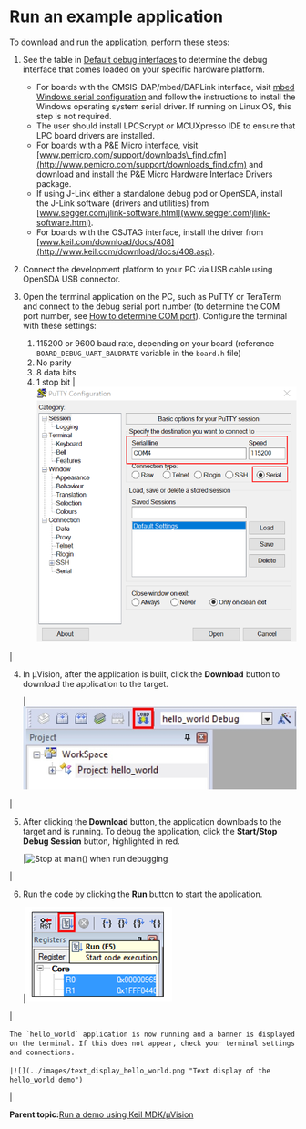 # Run an example application

To download and run the application, perform these steps:

1.  See the table in [Default debug interfaces](default_debug_interfaces.md) to determine the debug interface that comes loaded on your specific hardware platform.

    -   For boards with the CMSIS-DAP/mbed/DAPLink interface, visit [mbed Windows serial configuration](https://developer.mbed.org/handbook/Windows-serial-configuration) and follow the instructions to install the Windows operating system serial driver. If running on Linux OS, this step is not required.
    -   The user should install LPCScrypt or MCUXpresso IDE to ensure that LPC board drivers are installed.
    -   For boards with a P&E Micro interface, visit [www.pemicro.com/support/downloads\_find.cfm](http://www.pemicro.com/support/downloads_find.cfm) and download and install the P&E Micro Hardware Interface Drivers package.
    -   If using J-Link either a standalone debug pod or OpenSDA, install the J-Link software \(drivers and utilities\) from [www.segger.com/jlink-software.html](www.segger.com/jlink-software.html).
    -   For boards with the OSJTAG interface, install the driver from [www.keil.com/download/docs/408](http://www.keil.com/download/docs/408.asp).
2.  Connect the development platform to your PC via USB cable using OpenSDA USB connector.
3.  Open the terminal application on the PC, such as PuTTY or TeraTerm and connect to the debug serial port number \(to determine the COM port number, see [How to determine COM port](how_to_determine_com_port.md#)\). Configure the terminal with these settings:

    1.  115200 or 9600 baud rate, depending on your board \(reference `BOARD_DEBUG_UART_BAUDRATE` variable in the `board.h` file\)
    2.  No parity
    3.  8 data bits
    4.  1 stop bit
    |![](../images/terminal_putty_configuration_001.png "Terminal (PuTTY) configurations")

|

4.  In μVision, after the application is built, click the **Download** button to download the application to the target.

    |![](../images/download_button_20.jpg "Download button")

|

5.  After clicking the **Download** button, the application downloads to the target and is running. To debug the application, click the **Start/Stop Debug Session** button, highlighted in red.

    |![](../images/stop_main_when_run_debugging_20.jpg "Stop at main() when run
												debugging")

|

6.  Run the code by clicking the **Run** button to start the application.

    |![](../images/go_button.png "Go button")

|

    The `hello_world` application is now running and a banner is displayed on the terminal. If this does not appear, check your terminal settings and connections.

    |![](../images/text_display_hello_world.png "Text display of the hello_world demo")

|


**Parent topic:**[Run a demo using Keil MDK/μVision](../topics/run_a_demo_using_keil__mdk_vision.md)

